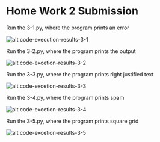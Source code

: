 # Home Work 2 Submission

Run the 3-1.py, where the program prints an error

![alt code-execution-results-3-1](https://github.com/gmeneze/ase16hxx/code/2/.images/3-1.png "")

Run the 3-2.py, where the program prints the output

![alt code-excetion-results-3-2](https://github.com/gmeneze/ase16hxx/code/2/.images/3-2.png)

Run the 3-3.py, where the program prints right justified text

![alt code-excetion-results-3-3](https://github.com/gmeneze/ase16hxx/code/2/.images/3-3.png)

Run the 3-4.py, where the program prints spam

![alt code-excetion-results-3-4](https://github.com/gmeneze/ase16hxx/code/2/.images/3-4.png)

Run the 3-5.py, where the program prints square grid

![alt code-excetion-results-3-5](https://github.com/gmeneze/ase16hxx/code/2/.images/3-5.png)
